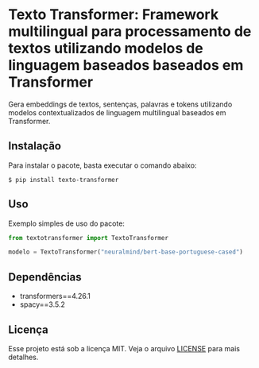 # Texto Transformer: Framework multilingual para processamento de textos utilizando modelos de linguagem baseados baseados em Transformer

Gera embeddings de textos, sentenças, palavras e tokens utilizando modelos contextualizados de linguagem multilingual baseados em Transformer.

## Instalação

Para instalar o pacote, basta executar o comando abaixo:

<pre><code>$ pip install texto-transformer</code></pre>

## Uso

Exemplo simples de uso do pacote:

````python
from textotransformer import TextoTransformer

modelo = TextoTransformer("neuralmind/bert-base-portuguese-cased")
````

## Dependências
- transformers==4.26.1
- spacy==3.5.2

## Licença

Esse projeto está sob a licença MIT. Veja o arquivo [LICENSE](LICENSE) para mais detalhes.
